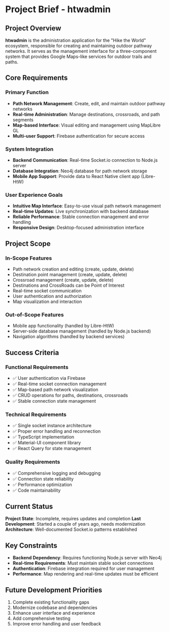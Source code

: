 # Project Brief - htwadmin

## Project Overview
**htwadmin** is the administration application for the "Hike the World" ecosystem, responsible for creating and maintaining outdoor pathway networks. It serves as the management interface for a three-component system that provides Google Maps-like services for outdoor trails and paths.

## Core Requirements

### Primary Function
- **Path Network Management**: Create, edit, and maintain outdoor pathway networks
- **Real-time Administration**: Manage destinations, crossroads, and path segments
- **Map-based Interface**: Visual editing and management using MapLibre GL
- **Multi-user Support**: Firebase authentication for secure access

### System Integration
- **Backend Communication**: Real-time Socket.io connection to Node.js server
- **Database Integration**: Neo4j database for path network storage
- **Mobile App Support**: Provide data to React Native client app (Libre-HtW)

### User Experience Goals
- **Intuitive Map Interface**: Easy-to-use visual path network management
- **Real-time Updates**: Live synchronization with backend database
- **Reliable Performance**: Stable connection management and error handling
- **Responsive Design**: Desktop-focused administration interface

## Project Scope

### In-Scope Features
- Path network creation and editing (create, update, delete)
- Destination point management (create, update, delete)
- Crossroad management (create, update, delete)
- Destinations and CrossRoads can be Point of Interest
- Real-time socket communication
- User authentication and authorization
- Map visualization and interaction

### Out-of-Scope Features
- Mobile app functionality (handled by Libre-HtW)
- Server-side database management (handled by Node.js backend)
- Navigation algorithms (handled by backend services)

## Success Criteria

### Functional Requirements
- ✅ User authentication via Firebase
- ✅ Real-time socket connection management
- ✅ Map-based path network visualization
- ✅ CRUD operations for paths, destinations, crossroads
- ✅ Stable connection state management

### Technical Requirements
- ✅ Single socket instance architecture
- ✅ Proper error handling and reconnection
- ✅ TypeScript implementation
- ✅ Material-UI component library
- ✅ React Query for state management

### Quality Requirements
- ✅ Comprehensive logging and debugging
- ✅ Connection state reliability
- ✅ Performance optimization
- ✅ Code maintainability

## Current Status
**Project State**: Incomplete, requires updates and completion
**Last Development**: Started a couple of years ago, needs modernization
**Architecture**: Well-documented Socket.io patterns established

## Key Constraints
- **Backend Dependency**: Requires functioning Node.js server with Neo4j
- **Real-time Requirements**: Must maintain stable socket connections
- **Authentication**: Firebase integration required for user management
- **Performance**: Map rendering and real-time updates must be efficient

## Future Development Priorities
1. Complete existing functionality gaps
2. Modernize codebase and dependencies
3. Enhance user interface and experience
4. Add comprehensive testing
5. Improve error handling and user feedback
